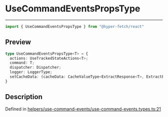 

# UseCommandEventsPropsType

<div class="api-docs__separator" data-reactroot="">

---

</div><div class="api-docs__import" data-reactroot="">

```ts
import { UseCommandEventsPropsType } from "@hyper-fetch/react"
```

</div><div class="api-docs__section">

## Preview

</div><div class="api-docs__preview type">

```ts
type UseCommandEventsPropsType<T> = {
  actions: UseTrackedStateActions<T>; 
  command: T; 
  dispatcher: Dispatcher; 
  logger: LoggerType; 
  setCacheData: (cacheData: CacheValueType<ExtractResponse<T>, ExtractError<T>>) => void; 
}
```

</div><div class="api-docs__section">

## Description

</div><div class="api-docs__description"><span class="api-docs__do-not-parse">



</span></div><p class="api-docs__definition">

Defined in [helpers/use-command-events/use-command-events.types.ts:21](https://github.com/BetterTyped/hyper-fetch/blob/0bdb96c0/packages/react/src/helpers/use-command-events/use-command-events.types.ts#L21)

</p>
